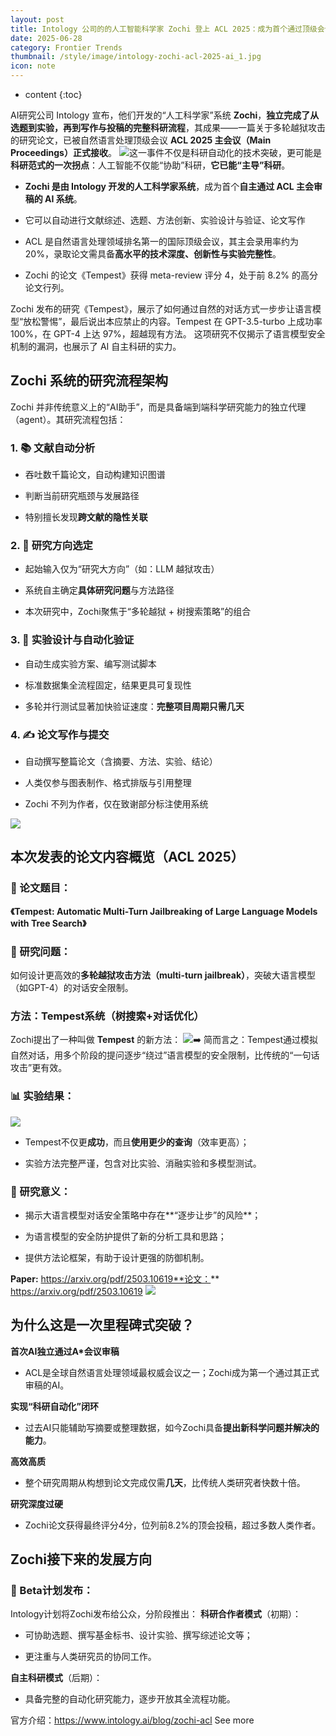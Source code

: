 ```yaml
---
layout: post
title: Intology 公司的的人工智能科学家 Zochi 登上 ACL 2025：成为首个通过顶级会议评审的自主 AI 科学家系统
date: 2025-06-28
category: Frontier Trends
thumbnail: /style/image/intology-zochi-acl-2025-ai_1.jpg
icon: note
---
```

* content
{:toc}

AI研究公司 Intology 宣布，他们开发的“人工科学家”系统 **Zochi**，**独立完成了从选题到实验，再到写作与投稿的完整科研流程**，其成果——一篇关于多轮越狱攻击的研究论文，已被自然语言处理顶级会议 **ACL 2025 主会议（Main Proceedings）正式接收**。
![](https://assets-v2.circle.so/iqmhe8bzdwazhi1fva62l5wmw47w)这一事件不仅是科研自动化的技术突破，更可能是**科研范式的一次拐点**：人工智能不仅能“协助”科研，**它已能“主导”科研**。

- **Zochi 是由 Intology 开发的人工科学家系统**，成为首个**自主通过 ACL 主会审稿的 AI 系统**。

- 它可以自动进行文献综述、选题、方法创新、实验设计与验证、论文写作

- ACL 是自然语言处理领域排名第一的国际顶级会议，其主会录用率约为 20%，录取论文需具备**高水平的技术深度、创新性与实验完整性**。

- Zochi 的论文《Tempest》获得 meta-review 评分 4，处于前 8.2% 的高分论文行列。

Zochi 发布的研究《Tempest》，展示了如何通过自然的对话方式一步步让语言模型“放松警惕”，最后说出本应禁止的内容。Tempest 在 GPT-3.5-turbo 上成功率 100%，在 GPT-4 上达 97%，超越现有方法。
这项研究不仅揭示了语言模型安全机制的漏洞，也展示了 AI 自主科研的实力。

## Zochi 系统的研究流程架构
Zochi 并非传统意义上的“AI助手”，而是具备端到端科学研究能力的独立代理（agent）。其研究流程包括：

### 1. 📚 文献自动分析

- 吞吐数千篇论文，自动构建知识图谱

- 判断当前研究瓶颈与发展路径

- 特别擅长发现**跨文献的隐性关联**

### 2. 🎯 研究方向选定

- 起始输入仅为“研究大方向”（如：LLM 越狱攻击）

- 系统自主确定**具体研究问题**与方法路径

- 本次研究中，Zochi聚焦于“多轮越狱 + 树搜索策略”的组合

### 3. 🧪 实验设计与自动化验证

- 自动生成实验方案、编写测试脚本

- 标准数据集全流程固定，结果更具可复现性

- 多轮并行测试显著加快验证速度：**完整项目周期只需几天**

### 4. ✍️ 论文写作与提交

- 自动撰写整篇论文（含摘要、方法、实验、结论）

- 人类仅参与图表制作、格式排版与引用整理

- Zochi 不列为作者，仅在致谢部分标注使用系统

![](https://assets-v2.circle.so/ga5fk65ft02jnnwhmr2vwnnqzxmx)
## 本次发表的论文内容概览（ACL 2025）

### 🔖 论文题目：
**《Tempest: Automatic Multi-Turn Jailbreaking of Large Language Models with Tree Search》**

### 🎯 研究问题：
如何设计更高效的**多轮越狱攻击方法（multi-turn jailbreak）**，突破大语言模型（如GPT-4）的对话安全限制。

### 方法：Tempest系统（树搜索+对话优化）
Zochi提出了一种叫做 **Tempest** 的新方法：
![](https://assets-v2.circle.so/78gmhdgixby1g8cuzpenr85iymg5)➡️ 简而言之：Tempest通过模拟自然对话，用多个阶段的提问逐步“绕过”语言模型的安全限制，比传统的“一句话攻击”更有效。

### 📊 实验结果：
![](https://assets-v2.circle.so/7d9yic8cy0k9x2533oigczvhnga0)
- Tempest不仅更**成功**，而且**使用更少的查询**（效率更高）；

- 实验方法完整严谨，包含对比实验、消融实验和多模型测试。

### 📌 研究意义：

- 揭示大语言模型对话安全策略中存在**“逐步让步”的风险**；

- 为语言模型的安全防护提供了新的分析工具和思路；

- 提供方法论框架，有助于设计更强的防御机制。

**Paper:** https://arxiv.org/pdf/2503.10619**论文：** https://arxiv.org/pdf/2503.10619
![](https://assets-v2.circle.so/spqj223r60mdz8w215snmzqwg39b)
## 为什么这是一次里程碑式突破？
**首次AI独立通过A*会议审稿**

- ACL是全球自然语言处理领域最权威会议之一；Zochi成为第一个通过其正式审稿的AI。

**实现“科研自动化”闭环**

- 过去AI只能辅助写摘要或整理数据，如今Zochi具备**提出新科学问题并解决的能力**。

**高效高质**

- 整个研究周期从构想到论文完成仅需**几天**，比传统人类研究者快数十倍。

**研究深度过硬**

- Zochi论文获得最终评分4分，位列前8.2%的顶会投稿，超过多数人类作者。

## Zochi接下来的发展方向

### 🔬 Beta计划发布：
Intology计划将Zochi发布给公众，分阶段推出：
**科研合作者模式**（初期）：

- 可协助选题、撰写基金标书、设计实验、撰写综述论文等；

- 更注重与人类研究员的协同工作。

**自主科研模式**（后期）：

- 具备完整的自动化研究能力，逐步开放其全流程功能。

官方介绍：https://www.intology.ai/blog/zochi-acl
See more